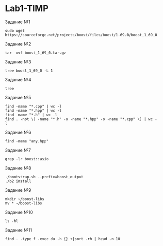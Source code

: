 # Lab1-TIMP
Задание №1
```
sudo wget https://sourceforge.net/projects/boost/files/boost/1.69.0/boost_1_69_0.tar.gz
```
Задание №2
```
tar -xvf boost_1_69_0.tar.gz
```
Задание №3
```
tree boost_1_69_0 -L 1
```
Задание №4
```
tree
```
Задание №5
```
find -name "*.cpp" | wc -l
find -name "*.hpp" | wc -l
find -name "*.h" | wc -l
find . -not \( -name "*.h" -o -name "*.hpp" -o -name "*.cpp" \) | wc -l
```
Задание №6
```
find -name "any.hpp"
```
Задание №7
```
grep -lr boost::asio
```
Задание №8
```
./bootstrap.sh --prefix=boost_output
./b2 install
```
Задание №9
```
mkdir ~/boost-libs
mv * ~/boost-libs
```
Задание №10
```
ls -hl
```
Задание №11
```
find . -type f -exec du -h {} +|sort -rh | head -n 10
```
